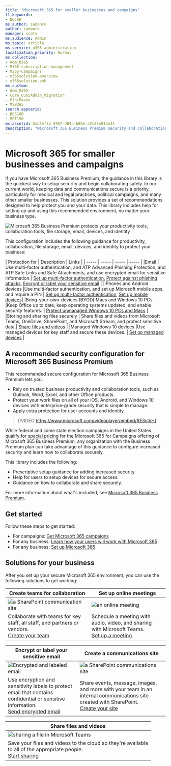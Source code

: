 ```yaml
---
title: "Microsoft 365 for smaller businesses and campaigns"
f1.keywords:
- NOCSH
ms.author: samanro
author: samanro
manager: scotv
ms.audience: Admin
ms.topic: article
ms.service: o365-administration
localization_priority: Normal
ms.collection: 
- Adm_O365
- M365-subscription-management 
- M365-Campaigns
- m365solution-overview
- m365solution-smb
ms.custom:
- Adm_O365
- Core_O365Admin_Migration
- MiniMaven
- MSB365
search.appverid:
- BCS160
- MET150
ms.assetid: 5abfef7b-5957-484a-b06b-a7c55e013e44
description: "Microsoft 365 Business Premium security and collaboration recommendations for smaller businesses, including smaller firms, practices, and political campaigns."
---
```


# Microsoft 365 for smaller businesses and campaigns

If you have Microsoft 365 Business Premium, the guidance in this library is the quickest way to setup security and begin collaborating safely. In our current world, keeping data and communications secure is a priority, particularly for medical and legal practices, political campaigns, and many other smaller businesses. This solution provides a set of recommendations designed to help protect you and your data. This library includes help for setting up and using this recommended environment, no matter your business type.


![Microsoft 365 Business Premium protects your productivity tools, collaboration tools, file storage, email, devices, and identity](../media/M365-WhatIsIt-SecurityFocus.png#lightbox)

This configuration includes the following guidance for productivity, collaboration, file storage, email, devices, and identity to protect your business:

| Protection for | Description | Links |
| ----- | ----- | ----- | ----- |
|Email | Use multi-factor authentication, and ATP Advanced Phishing Protection, and ATP Safe Links and Safe Attachments, and use encrypted email for sensitive information.| [Set up multi-factor authentication](m365-campaigns-multifactor-authenication.md), [Protect against phishing attacks](m365-campaigns-phishing-and-attacks.md), [Encrypt or label your sensitive email](send-encrypted-email.md) |
|iPhones and Android devices |Use multi-factor authentication, and set up Microsoft mobile apps, and require a PIN | [Set up multi-factor authentication](m365-campaigns-multifactor-authenication.md), [Set up mobile devices](../business/set-up-mobile-devices.md?toc=/microsoft-365/campaigns/toc.json)|
|Bring-your-own-devices (BYOD) Macs and Windows 10 PCs |Keep Office up to date, keep operating systems updated, and enable security features. | [Protect unmanaged Windows 10 PCs and Macs](m365-campaigns-protect-pcs-macs.md) |
|Storing and sharing files securely | Share files and videos from Microsoft Teams, OneDrive, SharePoint, and Microsoft Stream, and protect sensitive data.| [Share files and videos](share-files-and-videos.md) |
|Managed Windows 10 devices |Use managed devices for key staff and secure these devices. | [Set up managed devices](../business/set-up-windows-devices.md?toc=/microsoft-365/campaigns/toc.json) |

## A recommended security configuration for Microsoft 365 Business Premium

This recommended secure configuration for Microsoft 365 Business Premium lets you:

- Rely on trusted business productivity and collaboration tools, such as Outlook, Word, Excel, and other Office products.
- Protect your work files on all of your iOS, Android, and Windows 10 devices with enterprise-grade security that is simple to manage.
- Apply extra protection for user accounts and identity.

> [!VIDEO https://www.microsoft.com/videoplayer/embed/RE3clbH]

While federal and some state election campaigns in the United States qualify for [special pricing](get-microsoft-365-campaigns.md) for the Microsoft 365 for Campaigns offering of Microsoft 365 Business Premium, any organization with the Business Premium plan can take advantage of this guidance to configure increased security and learn how to collaborate securely.

This library includes the following:

- Prescriptive setup guidance for adding increased security.
- Help for users to setup devices for secure access.
- Guidance on how to collaborate and share securely.

For more information about what's included, see [Microsoft 365 Business Premium](https://www.microsoft.com/microsoft-365/business).

## Get started

Follow these steps to get started:

- For campaigns: [Get Microsoft 365 campaigns](get-microsoft-365-campaigns.md)
- For any business: [Learn how your users will work with Microsoft 365](m365-campaigns-users.md)
- For any business: [Set up Microsoft 365](microsoft-365-campaigns-setup-overview.md)

## Solutions for your business

After you set up your secure Microsoft 365 environment, you can use the following solutions to get working:

| Create teams for collaboration | Set up online meetings |
| ------------- | ------------- |
| ![a SharePoint communication site](../media/sm-m365-democracy-teams-collab.png) | ![an online meeting](../media/m365-democracy-teams-meetings.png) |
| Collaborate with teams for key staff, all staff, and partners or vendors.<br>[Create your team](create-teams-for-collaboration.md) | Schedule a meeting with audio, video, and sharing with Microsoft Teams.<br>[Set up a meeting](set-up-meetings.md) |

| Encrypt or label your sensitive email | Create a communications site |
| ------------- | ------------- |
| ![Encrypted and labeled email](../media/sm-m365-campaign-email-encrypt.png) | ![a SharePoint communications site](../media/sm-m365-democracy-comms-site.png) |
| Use encryption and sensitivity labels to protect email that contains confidential or sensitive information.<br>[Send encrypted email](send-encrypted-email.md) | Share events, message, images, and more with your team in an internal communications site created with SharePoint.<br>[Create your site](create-communications-site.md) |

| Share files and videos |
| ------------- |
| ![sharing a file in Microsoft Teams](../media/m365-democracy-teams-sharefiles.png) |
| Save your files and videos to the cloud so they're available <br>to all of the appropriate people.<br>[Start sharing](share-files-and-videos.md) |
